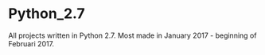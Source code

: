 # Python_2.7
All projects written in Python 2.7. 
Most made in January 2017 - beginning of Februari 2017.
